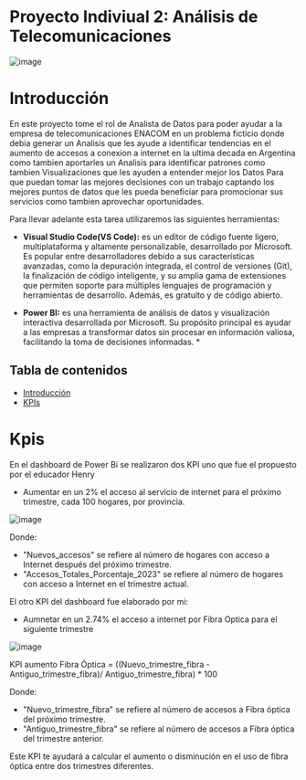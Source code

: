# Proyecto Indiviual 2: Análisis de Telecomunicaciones

![image](https://github.com/user-attachments/assets/cb9c65c1-e943-47e6-94b5-d943f7978383)

# Introducción

En este proyecto tome el rol de Analista de Datos para poder ayudar a la empresa de telecomunicaciones ENACOM en un problema ficticio donde debia generar un Analisis que les ayude a identificar tendencias en el aumento de accesos a conexion a internet en la ultima decada en Argentina como tambien aportarles un Analisis para identificar patrones como tambien Visualizaciones que les ayuden a entender mejor los Datos Para que puedan tomar las mejores decisiones con un trabajo captando los mejores puntos de datos que les pueda beneficiar para promocionar sus servicios como tambien aprovechar oportunidades.

Para llevar adelante esta tarea utilizaremos las siguientes herramientas:

* **Visual Studio Code(VS Code):** es un editor de código fuente ligero, multiplataforma y altamente personalizable, desarrollado por Microsoft. Es popular entre desarrolladores debido a sus características avanzadas, como la depuración integrada, el control de versiones (Git), la finalización de código inteligente, y su amplia gama de extensiones que permiten soporte para múltiples lenguajes de programación y herramientas de desarrollo. Además, es gratuito y de código abierto.

* **Power BI:** es una herramienta de análisis de datos y visualización interactiva desarrollada por Microsoft. Su propósito principal es ayudar a las empresas a transformar datos sin procesar en información valiosa, facilitando la toma de decisiones informadas. *

## Tabla de contenidos
- [Introducción](#introducción)
- [KPIs](#Kpis)

# Kpis

En el dashboard de Power Bi se realizaron dos KPI uno que fue el propuesto por el educador Henry

+ Aumentar en un 2% el acceso al servicio de internet para el próximo trimestre, cada 100 hogares, por provincia.

![image](https://github.com/user-attachments/assets/750d9dee-dd1b-45aa-96c2-63f3d63a0a1e)

Donde:
+ "Nuevos_accesos" se refiere al número de hogares con acceso a Internet después del próximo trimestre.
+ "Accesos_Totales_Porcentaje_2023" se refiere al número de hogares con acceso a Internet en el trimestre actual.

El otro KPI del dashboard fue elaborado por mi:

+ Aumnetar en un 2.74% el acceso a internet por Fibra Optica para el siguiente trimestre

![image](https://github.com/user-attachments/assets/39680655-ffcd-42ab-b19e-8851b4044446)

KPI aumento Fibra Óptica = ((Nuevo_trimestre_fibra - Antiguo_trimestre_fibra)/ Antiguo_trimestre_fibra) * 100

Donde:
+ "Nuevo_trimestre_fibra" se refiere al número de accesos a Fibra óptica del próximo trimestre.
+ "Antiguo_trimestre_fibra" se refiere al número de accesos a Fibra óptica del trimestre anterior.

Este KPI te ayudará a calcular el aumento o disminución en el uso de fibra óptica entre dos trimestres diferentes.
